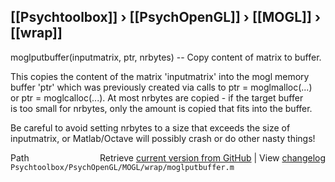 ## [[Psychtoolbox]] &#8250; [[PsychOpenGL]] &#8250; [[MOGL]] &#8250; [[wrap]]

moglputbuffer(inputmatrix, ptr, nrbytes) -- Copy content of matrix to buffer.  
  
This copies the content of the matrix 'inputmatrix' into the mogl memory  
buffer 'ptr' which was previously created via calls to ptr = moglmalloc(...)  
or ptr = moglcalloc(...). At most nrbytes are copied - if the target buffer  
is too small for nrbytes, only the amount is copied that fits into the buffer.  
  
Be careful to avoid setting nrbytes to a size that exceeds the size of  
inputmatrix, or Matlab/Octave will possibly crash or do other nasty things!  




<div class="code_header" style="text-align:right;">
  <span style="float:left;">Path&nbsp;&nbsp;</span> <span class="counter">Retrieve <a href=
  "https://raw.github.com/Psychtoolbox-3/Psychtoolbox-3/beta/Psychtoolbox/PsychOpenGL/MOGL/wrap/moglputbuffer.m">current version from GitHub</a> | View <a href=
  "https://github.com/Psychtoolbox-3/Psychtoolbox-3/commits/beta/Psychtoolbox/PsychOpenGL/MOGL/wrap/moglputbuffer.m">changelog</a></span>
</div>
<div class="code">
  <code>Psychtoolbox/PsychOpenGL/MOGL/wrap/moglputbuffer.m</code>
</div>

